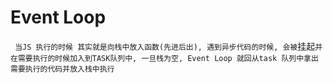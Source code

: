 # Event Loop

`
当JS 执行的时候 其实就是向栈中放入函数(先进后出), 遇到异步代码的时候, 会被`挂起`并在需要执行的时候加入到TASK队列中, 一旦栈为空, Event Loop 就回从task 队列中拿出需要执行的代码并放入栈中执行
`